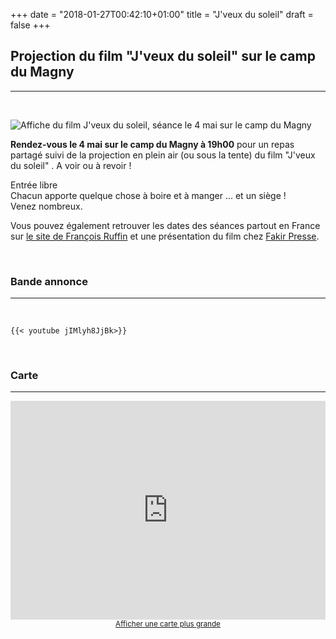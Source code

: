+++
date = "2018-01-27T00:42:10+01:00"
title = "J'veux du soleil"
draft = false
+++


## **Projection du film "J'veux du soleil" sur le camp du Magny**
---  
  
&nbsp;
&nbsp;
&nbsp;

![Affiche du film J'veux du soleil, séance le 4 mai sur le camp du Magny](/img/dusoleil.jpg "J'veux du soleil !")   

**Rendez-vous le 4 mai sur le camp du Magny à 19h00** pour un repas partagé suivi de la projection en plein air (ou sous la tente) du film "J'veux du soleil" . A voir ou à revoir !  

Entrée libre  
Chacun apporte quelque chose à boire et à manger ... et un siège !  
Venez nombreux.  
  

Vous pouvez également retrouver les dates des séances partout en France sur [le site de François Ruffin](https://francoisruffin.fr/jveux-du-soleil/) et une présentation du film chez [Fakir Presse](https://www.fakirpresse.info/IMG/pdf/4pages.pdf).  
  

  
&nbsp;
&nbsp;
&nbsp;  

### **Bande annonce**
---  

&nbsp;
&nbsp;
&nbsp;

```
{{< youtube jIMlyh8JjBk>}}
```  



&nbsp;
&nbsp;
&nbsp;

### **Carte**
---  
  
<div class="osm_map" style="max-width: 100%; text-align: center;">
   <iframe height="350" style="height: 350; width: 100%; align: center" frameborder="0" scrolling="no" marginheight="0" marginwidth="0" src="https://www.openstreetmap.org/export/embed.html?bbox=4.325104951858521%2C46.662625127667795%2C4.341262578964234%2C46.667911592559534&amp;layer=mapnik&amp;marker=46.6652684247352%2C4.333183765411377" style="border: 1px solid black"></iframe><br/><small><a href="https://www.openstreetmap.org/?mlat=46.66527&amp;mlon=4.33318#map=17/46.66527/4.33318">Afficher une carte plus grande</a></small>
</div>  

&nbsp;
&nbsp;
&nbsp;  

&nbsp;
&nbsp;
&nbsp; 


